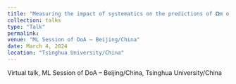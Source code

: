 ```yaml
---
title: "Measuring the impact of systematics on the predictions of 𝛀m on simulated galaxy catalogs using graph neural networks"
collection: talks
type: "Talk"
permalink:
venue: "ML Session of DoA – Beijing/China"
date: March 4, 2024
location: "Tsinghua University/China"
---
```


Virtual talk, ML Session of DoA – Beijing/China, Tsinghua University/China
